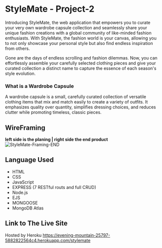 # StyleMate - Project-2


Introducing StyleMate, the web application that empowers you to curate your very own wardrobe capsule collection and seamlessly share your unique fashion creations with a global community of like-minded fashion enthusiasts. With StyleMate, the fashion world is your canvas, allowing you to not only showcase your personal style but also find endless inspiration from others.

Gone are the days of endless scrolling and fashion dilemmas. Now, you can effortlessly assemble your carefully selected clothing pieces and give your curated collection a distinct name to capture the essence of each season's style evolution.

### What is a Wardrobe Capsule

A wardrobe capsule is a small, carefully curated collection of versatile clothing items that mix and match easily to create a variety of outfits. It emphasizes quality over quantity, simplifies dressing choices, and reduces clutter while promoting timeless, classic pieces.

## WireFraming 
**left side is the planing | right side the end product**
![StyleMate-Framing-END](https://github.com/Hirostory/Project2/assets/135872883/c10fea4f-dce4-4a37-8615-2a9b1c9b38eb)

## Language Used 

- HTML 
- CSS 
- JavaScript
- EXPRESS (7 RESTful routs and full CRUD)
- Node.js
- EJS
- MONGOOSE
- MongoDB Atlas 

## Link to The Live Site 

Hosted by Heroku 
https://evening-mountain-25797-5882822564c4.herokuapp.com/stylemate
